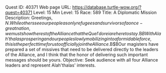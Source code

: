 Quest ID: 40371
Web page URL: https://database.turtle-wow.org/?quest=40371
Level: 15
Min Level: 15
Race: 589
Title: A Diplomatic Mission
Description: Greetings, $N. While others see our people as only refugees and survivors of a once-great nation, we must show the rest of the Alliance that the Quel'dorei are here to stay.$B$BWith Alah'thalas prospering and our people slowly mobilizing into a formidable force, this is the perfect time for us to officially join the Alliance.$B$BOur magisters have prepared a set of missives that need to be delivered directly to the leaders of the Alliance, and I think that the honor of delivering such important messages should be yours.
Objective: Seek audience with all four Alliance leaders and represent Alah'thalas' interests.
